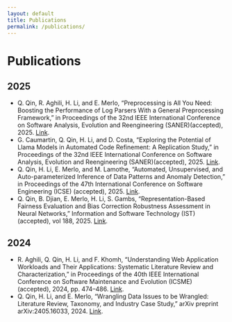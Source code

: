```yaml
---
layout: default
title: Publications
permalink: /publications/
---
```

# Publications

## 2025

- Q. Qin, R. Aghili, H. Li, and E. Merlo, “Preprocessing is All You Need: Boosting the Performance of Log Parsers With a General Preprocessing Framework,” in Proceedings of the 32nd IEEE International Conference on Software Analysis, Evolution and Reengineering (SANER)(accepted), 2025. [Link](https://arxiv.org/abs/2412.05254).
- G. Caumartin, Q. Qin, H. Li, and D. Costa, “Exploring the Potential of Llama Models in Automated Code Refinement: A Replication Study,” in Proceedings of the 32nd IEEE International Conference on Software Analysis, Evolution and Reengineering (SANER)(accepted), 2025. [Link](https://arxiv.org/abs/2412.02789).
- Q. Qin, H. Li, E. Merlo, and M. Lamothe, “Automated, Unsupervised, and Auto-parameterized Inference of Data Patterns and Anomaly Detection,” in Proceedings of the 47th International Conference on Software Engineering (ICSE) (accepted), 2025. [Link](https://arxiv.org/abs/2412.05240).
- Q. Qin, B. Djian, E. Merlo, H. Li, S. Gambs, “Representation-Based Fairness Evaluation and Bias Correction Robustness Assessment in Neural Networks,” Information and Software Technology (IST) (accepted), vol 188, 2025. [Link](https://www.sciencedirect.com/science/article/pii/S0950584925002150).

## 2024
- R. Aghili, Q. Qin, H. Li, and F. Khomh, “Understanding Web Application Workloads and Their Applications: Systematic Literature Review and Characterization,” in Proceedings of the 40th IEEE International Conference on Software Maintenance and Evolution (ICSME) (accepted), 2024, pp. 474–486. [Link](https://ieeexplore.ieee.org/abstract/document/10795077).
- Q. Qin, H. Li, and E. Merlo, “Wrangling Data Issues to be Wrangled: Literature Review, Taxonomy, and Industry Case Study,” arXiv preprint arXiv:2405.16033, 2024. [Link](https://arxiv.org/abs/2405.16033).

